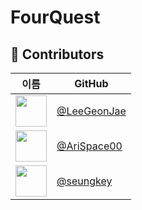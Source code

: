 # FourQuest

## 👥 Contributors

| 이름 | GitHub |
|------|--------|
| <img src="https://avatars.githubusercontent.com/u/12345678?v=4" width="50"/> | [@LeeGeonJae](https://github.com/LeeGeonJae) |
| <img src="https://github.com/user-attachments/assets/d4b0eb92-c9ab-4f83-b3e0-553b6fe0f22e" width="50"/> | [@AriSpace00](https://github.com/AriSpace00) |
| <img src="https://github.com/user-attachments/assets/52aba710-4220-4768-85bc-ffc393a60799" width="50"/> | [@seungkey](https://github.com/seungkey) |
